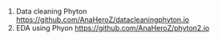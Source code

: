 1. Data cleaning Phyton https://github.com/AnaHeroZ/datacleaningphyton.io
2. EDA using Phyon https://github.com/AnaHeroZ/phyton2.io
